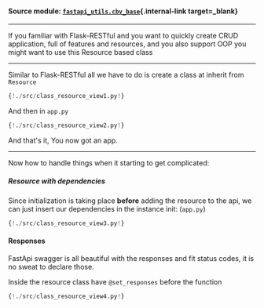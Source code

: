 #### Source module: [`fastapi_utils.cbv_base`](https://github.com/yuval9313/fastapi-utils/blob/master/fastapi_utils/cbv_base.py){.internal-link target=_blank}

---

If you familiar with Flask-RESTful and you want to quickly create CRUD application,
full of features and resources, and you also support OOP you might want to use this Resource based class

---

Similar to Flask-RESTful all we have to do is create a class at inherit from `Resource`
```python hl_lines="61 62 74 75 85 86 100 101"
{!./src/class_resource_view1.py!}
```

And then in `app.py`
```python hl_lines="61 62 74 75 85 86 100 101"
{!./src/class_resource_view2.py!}
``` 

And that's it, You now got an app.

---

Now how to handle things when it starting to get complicated:

##### Resource with dependencies 
Since initialization is taking place **before** adding the resource to the api,
we can just insert our dependencies in the instance init: (`app.py`)
```python hl_lines="61 62 74 75 85 86 100 101"
{!./src/class_resource_view3.py!}
``` 

#### Responses
FastApi swagger is all beautiful with the responses and fit status codes,
it is no sweat to declare those.

Inside the resource class have `@set_responses` before the function  
```python hl_lines="61 62 74 75 85 86 100 101"
{!./src/class_resource_view4.py!}
``` 
